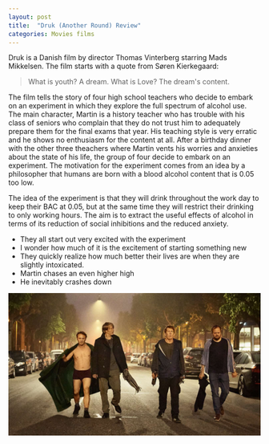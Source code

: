```yaml
---
layout: post
title:  "Druk (Another Round) Review"
categories: Movies films 
---
```


Druk is a Danish film by director Thomas Vinterberg starring Mads Mikkelsen. The film starts with a quote from Søren Kierkegaard:
>What is youth?
>A dream.
>What is Love?
>The dream's content.

The film tells the story of four high school teachers who decide to embark on an experiment in which they explore the full spectrum of alcohol use. The main character, Martin is a history teacher who has trouble with his class of seniors who complain that they do not trust him to adequately prepare them for the final exams that year. His teaching style is very erratic and he shows no enthusiasm for the content at all. After a birthday dinner with the other three theachers where Martin vents his worries and anxieties about the state of his life, the group of four decide to embark on an experiment. The motivation for the experiment comes from an idea by a philosopher that humans are born with a blood alcohol content that is 0.05 too low.

The idea of the experiment is that they will drink throughout the work day to keep their BAC at 0.05, but at the same time they will restrict their drinking to only working hours. The aim is to extract the useful effects of alcohol in terms of its reduction of social inhibitions and the reduced anxiety.
 - They all start out very excited with the experiment
  - I wonder how much of it is the excitement of starting something new
 - They quickly realize how much better their lives are when they are slightly intoxicated.
 - Martin chases an even higher high
 - He inevitably crashes down

![alt text][druk]

[druk]: /assets/druk.jpg

